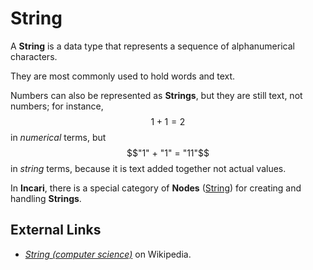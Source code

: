 # String

A **String** is a data type that represents a sequence of alphanumerical characters.

They are most commonly used to hold words and text. 

Numbers can also be represented as **Strings**, but they are still text, not numbers; for instance, $$1 + 1 = 2$$ in _numerical_ terms, but $$"1" + "1" = "11"$$ in _string_ terms, because it is text added together not actual values.

In **Incari**, there is a special category of **Nodes** ([String](../../toolbox/string/README.md)) for creating and handling **Strings**.


## External Links

* [_String (computer science)_](https://en.wikipedia.org/wiki/String_%28computer_science%29) on Wikipedia.